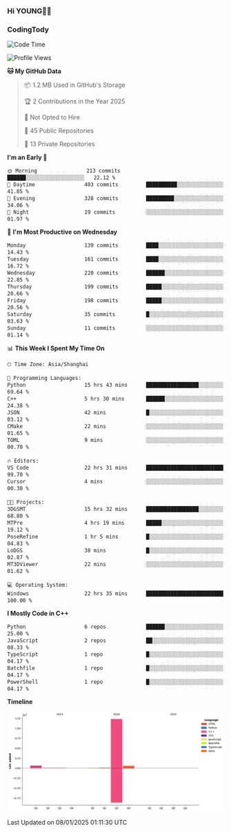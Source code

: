 <!--
**IHKYoung/IHKYoung** is a ✨ _special_ ✨ repository because its `README.md` (this file) appears on your GitHub profile.

Here are some ideas to get you started:

- 🔭 I’m currently working on ...
- 🌱 I’m currently learning ...
- 👯 I’m looking to collaborate on ...
- 🤔 I’m looking for help with ...
- 💬 Ask me about ...
- 📫 How to reach me: ...
- 😄 Pronouns: ...
- ⚡ Fun fact: ...
-->

### Hi YOUNG👋🏻


### CodingTody
<!--START_SECTION:waka-->
![Code Time](http://img.shields.io/badge/Code%20Time-646%20hrs%2031%20mins-blue)

![Profile Views](http://img.shields.io/badge/Profile%20Views-0-blue)

**🐱 My GitHub Data** 

> 📦 1.2 MB Used in GitHub's Storage 
 > 
> 🏆 2 Contributions in the Year 2025
 > 
> 🚫 Not Opted to Hire
 > 
> 📜 45 Public Repositories 
 > 
> 🔑 13 Private Repositories 
 > 
**I'm an Early 🐤** 

```text
🌞 Morning                213 commits         ██████░░░░░░░░░░░░░░░░░░░   22.12 % 
🌆 Daytime                403 commits         ██████████░░░░░░░░░░░░░░░   41.85 % 
🌃 Evening                328 commits         █████████░░░░░░░░░░░░░░░░   34.06 % 
🌙 Night                  19 commits          ░░░░░░░░░░░░░░░░░░░░░░░░░   01.97 % 
```
📅 **I'm Most Productive on Wednesday** 

```text
Monday                   139 commits         ████░░░░░░░░░░░░░░░░░░░░░   14.43 % 
Tuesday                  161 commits         ████░░░░░░░░░░░░░░░░░░░░░   16.72 % 
Wednesday                220 commits         ██████░░░░░░░░░░░░░░░░░░░   22.85 % 
Thursday                 199 commits         █████░░░░░░░░░░░░░░░░░░░░   20.66 % 
Friday                   198 commits         █████░░░░░░░░░░░░░░░░░░░░   20.56 % 
Saturday                 35 commits          █░░░░░░░░░░░░░░░░░░░░░░░░   03.63 % 
Sunday                   11 commits          ░░░░░░░░░░░░░░░░░░░░░░░░░   01.14 % 
```


📊 **This Week I Spent My Time On** 

```text
🕑︎ Time Zone: Asia/Shanghai

💬 Programming Languages: 
Python                   15 hrs 43 mins      █████████████████░░░░░░░░   69.64 % 
C++                      5 hrs 30 mins       ██████░░░░░░░░░░░░░░░░░░░   24.38 % 
JSON                     42 mins             █░░░░░░░░░░░░░░░░░░░░░░░░   03.12 % 
CMake                    22 mins             ░░░░░░░░░░░░░░░░░░░░░░░░░   01.65 % 
TOML                     9 mins              ░░░░░░░░░░░░░░░░░░░░░░░░░   00.70 % 

🔥 Editors: 
VS Code                  22 hrs 31 mins      █████████████████████████   99.70 % 
Cursor                   4 mins              ░░░░░░░░░░░░░░░░░░░░░░░░░   00.30 % 

🐱‍💻 Projects: 
3DGSMT                   15 hrs 32 mins      █████████████████░░░░░░░░   68.80 % 
MTPre                    4 hrs 19 mins       █████░░░░░░░░░░░░░░░░░░░░   19.12 % 
PoseRefine               1 hr 5 mins         █░░░░░░░░░░░░░░░░░░░░░░░░   04.83 % 
LoDGS                    38 mins             █░░░░░░░░░░░░░░░░░░░░░░░░   02.87 % 
MT3DViewer               22 mins             ░░░░░░░░░░░░░░░░░░░░░░░░░   01.62 % 

💻 Operating System: 
Windows                  22 hrs 35 mins      █████████████████████████   100.00 % 
```

**I Mostly Code in C++** 

```text
Python                   6 repos             ██████░░░░░░░░░░░░░░░░░░░   25.00 % 
JavaScript               2 repos             ██░░░░░░░░░░░░░░░░░░░░░░░   08.33 % 
TypeScript               1 repo              █░░░░░░░░░░░░░░░░░░░░░░░░   04.17 % 
Batchfile                1 repo              █░░░░░░░░░░░░░░░░░░░░░░░░   04.17 % 
PowerShell               1 repo              █░░░░░░░░░░░░░░░░░░░░░░░░   04.17 % 
```



**Timeline**

![Lines of Code chart](https://raw.githubusercontent.com/IHKYoung/IHKYoung/baseline/assets/bar_graph.png)


 Last Updated on 08/01/2025 01:11:30 UTC
<!--END_SECTION:waka-->
